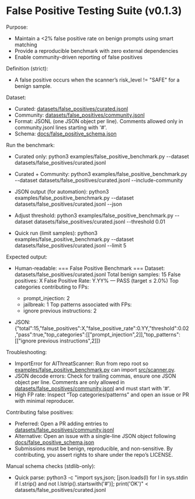 # False Positive Testing Suite (v0.1.3)

Purpose:
- Maintain a <2% false positive rate on benign prompts using smart matching
- Provide a reproducible benchmark with zero external dependencies
- Enable community-driven reporting of false positives

Definition (strict):
- A false positive occurs when the scanner’s risk_level != "SAFE" for a benign sample.

Dataset:
- Curated: [datasets/false_positives/curated.jsonl](datasets/false_positives/curated.jsonl)
- Community: [datasets/false_positives/community.jsonl](datasets/false_positives/community.jsonl)
- Format: JSONL (one JSON object per line). Comments allowed only in community.jsonl lines starting with '#'.
- Schema: [docs/false_positive_schema.json](docs/false_positive_schema.json)

Run the benchmark:
- Curated only:
  python3 examples/false_positive_benchmark.py --dataset datasets/false_positives/curated.jsonl

- Curated + Community:
  python3 examples/false_positive_benchmark.py --dataset datasets/false_positives/curated.jsonl --include-community

- JSON output (for automation):
  python3 examples/false_positive_benchmark.py --dataset datasets/false_positives/curated.jsonl --json

- Adjust threshold:
  python3 examples/false_positive_benchmark.py --dataset datasets/false_positives/curated.jsonl --threshold 0.01

- Quick run (limit samples):
  python3 examples/false_positive_benchmark.py --dataset datasets/false_positives/curated.jsonl --limit 5

Expected output:
- Human-readable:
  === False Positive Benchmark ===
  Dataset: datasets/false_positives/curated.jsonl
  Total benign samples: 15
  False positives:      X
  False Positive Rate:  Y.YY%  — PASS (target ≤ 2.0%)
  Top categories contributing to FPs:
    - prompt_injection: 2
    - jailbreak: 1
  Top patterns associated with FPs:
    - ignore previous instructions: 2

- JSON:
  {"total":15,"false_positives":X,"false_positive_rate":0.YY,"threshold":0.02,"pass":true,"top_categories":[["prompt_injection",2]],"top_patterns":[["ignore previous instructions",2]]}

Troubleshooting:
- ImportError for AIThreatScanner: Run from repo root so [examples/false_positive_benchmark.py](examples/false_positive_benchmark.py) can import [src/scanner.py](src/scanner.py).
- JSON decode errors: Check for trailing commas, ensure one JSON object per line. Comments are only allowed in [datasets/false_positives/community.jsonl](datasets/false_positives/community.jsonl) and must start with '#'.
- High FP rate: Inspect “Top categories/patterns” and open an issue or PR with minimal reproducer.

Contributing false positives:
- Preferred: Open a PR adding entries to [datasets/false_positives/community.jsonl](datasets/false_positives/community.jsonl)
- Alternative: Open an issue with a single-line JSON object following [docs/false_positive_schema.json](docs/false_positive_schema.json)
- Submissions must be benign, reproducible, and non-sensitive. By contributing, you assert rights to share under the repo’s LICENSE.

Manual schema checks (stdlib-only):
- Quick parse:
  python3 -c "import sys,json; [json.loads(l) for l in sys.stdin if l.strip() and not l.lstrip().startswith('#')]; print('OK')" < datasets/false_positives/curated.jsonl